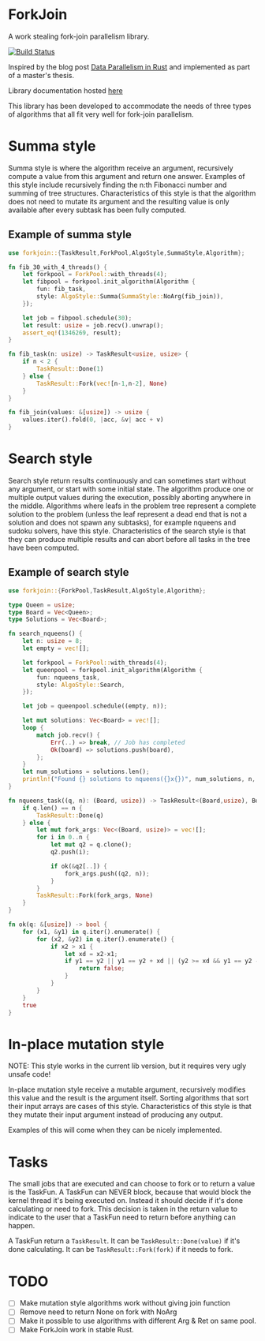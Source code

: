 # ForkJoin
A work stealing fork-join parallelism library.

[![Build Status](https://api.travis-ci.org/faern/forkjoin.svg?branch=master)](https://travis-ci.org/faern/forkjoin)

Inspired by the blog post [Data Parallelism in Rust](http://smallcultfollowing.com/babysteps/blog/2013/06/11/data-parallelism-in-rust/)
and implemented as part of a master's thesis.

Library documentation hosted [here](https://faern.github.io/rust-docs/forkjoin/forkjoin/)

This library has been developed to accommodate the needs of three types of
algorithms that all fit very well for fork-join parallelism.

# Summa style

Summa style is where the algorithm receive an argument, recursively compute a value
from this argument and return one answer. Examples of this style include recursively
finding the n:th Fibonacci number and summing of tree structures.
Characteristics of this style is that the algorithm does not need to mutate its
argument and the resulting value is only available after every subtask has been
fully computed.

## Example of summa style

```rust
use forkjoin::{TaskResult,ForkPool,AlgoStyle,SummaStyle,Algorithm};

fn fib_30_with_4_threads() {
    let forkpool = ForkPool::with_threads(4);
    let fibpool = forkpool.init_algorithm(Algorithm {
        fun: fib_task,
        style: AlgoStyle::Summa(SummaStyle::NoArg(fib_join)),
    });

    let job = fibpool.schedule(30);
    let result: usize = job.recv().unwrap();
    assert_eq!(1346269, result);
}

fn fib_task(n: usize) -> TaskResult<usize, usize> {
    if n < 2 {
        TaskResult::Done(1)
    } else {
        TaskResult::Fork(vec![n-1,n-2], None)
    }
}

fn fib_join(values: &[usize]) -> usize {
    values.iter().fold(0, |acc, &v| acc + v)
}
```

# Search style

Search style return results continuously and can sometimes start without any
argument, or start with some initial state. The algorithm produce one or multiple
output values during the execution, possibly aborting anywhere in the middle.
Algorithms where leafs in the problem tree represent a complete solution to the
problem (unless the leaf represent a dead end that is not a solution and does
not spawn any subtasks), for example nqueens and sudoku solvers, have this style.
Characteristics of the search style is that they can produce multiple results
and can abort before all tasks in the tree have been computed.

## Example of search style

```rust
use forkjoin::{ForkPool,TaskResult,AlgoStyle,Algorithm};

type Queen = usize;
type Board = Vec<Queen>;
type Solutions = Vec<Board>;

fn search_nqueens() {
    let n: usize = 8;
    let empty = vec![];

    let forkpool = ForkPool::with_threads(4);
    let queenpool = forkpool.init_algorithm(Algorithm {
        fun: nqueens_task,
        style: AlgoStyle::Search,
    });

    let job = queenpool.schedule((empty, n));

    let mut solutions: Vec<Board> = vec![];
    loop {
        match job.recv() {
            Err(..) => break, // Job has completed
            Ok(board) => solutions.push(board),
        };
    }
    let num_solutions = solutions.len();
    println!("Found {} solutions to nqueens({}x{})", num_solutions, n, n);
}

fn nqueens_task((q, n): (Board, usize)) -> TaskResult<(Board,usize), Board> {
    if q.len() == n {
        TaskResult::Done(q)
    } else {
        let mut fork_args: Vec<(Board, usize)> = vec![];
        for i in 0..n {
            let mut q2 = q.clone();
            q2.push(i);

            if ok(&q2[..]) {
                fork_args.push((q2, n));
            }
        }
        TaskResult::Fork(fork_args, None)
    }
}

fn ok(q: &[usize]) -> bool {
    for (x1, &y1) in q.iter().enumerate() {
        for (x2, &y2) in q.iter().enumerate() {
            if x2 > x1 {
                let xd = x2-x1;
                if y1 == y2 || y1 == y2 + xd || (y2 >= xd && y1 == y2 - xd) {
                    return false;
                }
            }
        }
    }
    true
}
```

# In-place mutation style

NOTE: This style works in the current lib version, but it requires very ugly
unsafe code!

In-place mutation style receive a mutable argument, recursively modifies this value
and the result is the argument itself. Sorting algorithms that sort their input
arrays are cases of this style. Characteristics of this style is that they mutate
their input argument instead of producing any output.

Examples of this will come when they can be nicely implemented.

# Tasks

The small jobs that are executed and can choose to fork or to return a value is the
TaskFun. A TaskFun can NEVER block, because that would block the kernel thread
it's being executed on. Instead it should decide if it's done calculating or need
to fork. This decision is taken in the return value to indicate to the user
that a TaskFun need to return before anything can happen.

A TaskFun return a `TaskResult`. It can be `TaskResult::Done(value)` if it's done
calculating. It can be `TaskResult::Fork(fork)` if it needs to fork.

# TODO

- [ ] Make mutation style algorithms work without giving join function
- [ ] Remove need to return None on fork with NoArg
- [ ] Make it possible to use algorithms with different Arg & Ret on same pool.
- [ ] Make ForkJoin work in stable Rust.
